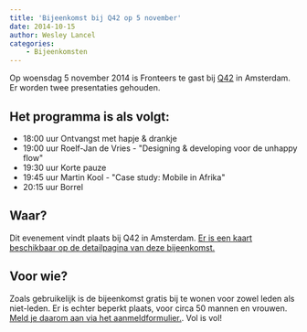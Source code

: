 ```yaml
---
title: 'Bijeenkomst bij Q42 op 5 november'
date: 2014-10-15
author: Wesley Lancel
categories:
    - Bijeenkomsten
---
```


Op woensdag 5 november 2014 is Fronteers te gast bij [Q42](http://www.q42.nl) in Amsterdam. Er worden twee presentaties gehouden.

## Het programma is als volgt:

-   18:00 uur Ontvangst met hapje & drankje
-   19:00 uur Roelf-Jan de Vries - "Designing & developing voor de unhappy flow"
-   19:30 uur Korte pauze
-   19:45 uur Martin Kool - "Case study: Mobile in Afrika"
-   20:15 uur Borrel

## Waar?

Dit evenement vindt plaats bij Q42 in Amsterdam. [Er is een kaart beschikbaar op de detailpagina van deze bijeenkomst.](/bijeenkomsten/2014/q42)

## Voor wie?

Zoals gebruikelijk is de bijeenkomst gratis bij te wonen voor zowel leden als niet-leden. Er is echter beperkt plaats, voor circa 50 mannen en vrouwen. [Meld je daarom aan via het aanmeldformulier.](/bijeenkomsten/2014/q42). Vol is vol!
